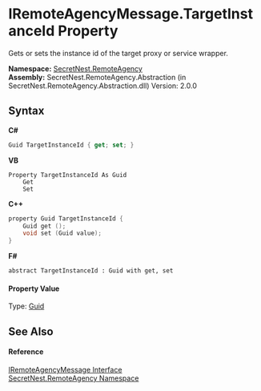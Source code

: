 # IRemoteAgencyMessage.TargetInstanceId Property 
 

Gets or sets the instance id of the target proxy or service wrapper.

**Namespace:**&nbsp;<a href="N_SecretNest_RemoteAgency">SecretNest.RemoteAgency</a><br />**Assembly:**&nbsp;SecretNest.RemoteAgency.Abstraction (in SecretNest.RemoteAgency.Abstraction.dll) Version: 2.0.0

## Syntax

**C#**<br />
``` C#
Guid TargetInstanceId { get; set; }
```

**VB**<br />
``` VB
Property TargetInstanceId As Guid
	Get
	Set
```

**C++**<br />
``` C++
property Guid TargetInstanceId {
	Guid get ();
	void set (Guid value);
}
```

**F#**<br />
``` F#
abstract TargetInstanceId : Guid with get, set

```


#### Property Value
Type: <a href="https://docs.microsoft.com/dotnet/api/system.guid" target="_blank">Guid</a>

## See Also


#### Reference
<a href="T_SecretNest_RemoteAgency_IRemoteAgencyMessage">IRemoteAgencyMessage Interface</a><br /><a href="N_SecretNest_RemoteAgency">SecretNest.RemoteAgency Namespace</a><br />